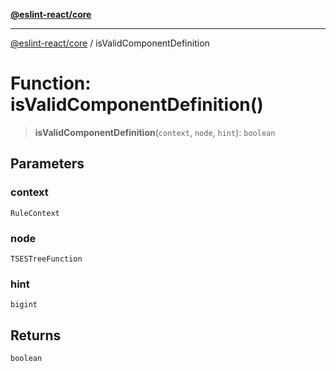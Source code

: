 [**@eslint-react/core**](../README.md)

***

[@eslint-react/core](../README.md) / isValidComponentDefinition

# Function: isValidComponentDefinition()

> **isValidComponentDefinition**(`context`, `node`, `hint`): `boolean`

## Parameters

### context

`RuleContext`

### node

`TSESTreeFunction`

### hint

`bigint`

## Returns

`boolean`
